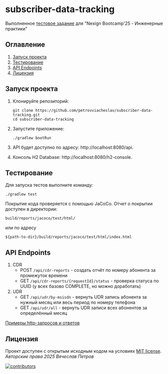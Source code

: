 # subscriber-data-tracking

Выполненное [тестовое задание](./task.md) для "Nexign Bootcamp'25 - Инженерные практики"

## Оглавление
1. [Запуск проекта](#run)
2. [Тестирование](#tests)
3. [API Endpoints](#api-endpoints)
4. [Лицензия](#license)

## Запуск проекта <a name="run"></a>

1. Клонируйте репозиторий:
    ```shell
    git clone https://github.com/petrovviacheslav/subscriber-data-tracking.git
    cd subscriber-data-tracking
    ```
2. Запустите приложение:
   ```shell
   ./gradlew bootRun
   ```

3. API будет доступно по адресу: http://localhost:8080/api.
4. Консоль H2 Database: http://localhost:8080/h2-console.

## Тестирование <a name="tests"></a>

Для запуска тестов выполните команду:
```shell
./gradlew test
```

Покрытие кода проверяется с помощью JaCoCo. Отчет о покрытии доступен в директории:
```
build/reports/jacoco/test/html/
``` 
или по адресу 
```
${path-to-dir}/build/reports/jacoco/test/html/index.html
```

## API Endpoints <a name="api-endpoints"></a>

1. CDR
   - POST ```/api/cdr-reports``` - создать отчёт по номеру абонента за промежуток времени
   - GET ```/api/cdr-reports/{requestId}/status``` - проверка статуса по UUID (у всех базово COMPLETE, но можно доработать) 
2. UDR
   - GET ```/api/udr/by-msisdn``` - вернуть UDR запись абонента за нужный месяц или весь период по номеру телефона
   - GET ```/api/udr/all``` - вернуть UDR записи всех абонентов за определённый месяц

[Примеры http-запросов и ответов](./http.md)

## Лицензия <a name="license"></a>

Проект доступен с открытым исходным кодом на условиях [MIT license](./LICENSE).<br>
*Авторские права 2025 Вячеслав Петров*<br>

<a href="https://github.com/petrovviacheslav/subscriber-data-tracking/graphs/contributors">
  <img alt="contributors" src="https://contrib.rocks/image?repo=petrovviacheslav/subscriber-data-tracking" />
</a><br>
